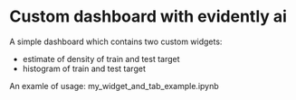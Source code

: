 # Custom dashboard with evidently ai 

A simple dashboard which contains two custom widgets:
- estimate of density of train and test target
- histogram of train and test target

An examle of usage: my_widget_and_tab_example.ipynb
